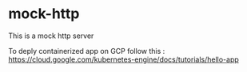 # mock-http

This is a mock http server

To deply containerized app on GCP follow this : 
https://cloud.google.com/kubernetes-engine/docs/tutorials/hello-app

